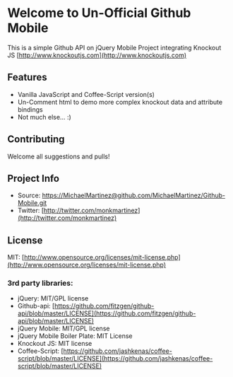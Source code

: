 # Welcome to Un-Official Github Mobile

This is a simple Github API on jQuery Mobile Project integrating Knockout JS [http://www.knockoutjs.com](http://www.knockoutjs.com)

## Features

* Vanilla JavaScript and Coffee-Script version(s)
* Un-Comment html to demo more complex knockout data and attribute bindings
* Not much else... :)

## Contributing

Welcome all suggestions and pulls!

## Project Info

* Source: [https://MichaelMartinez@github.com/MichaelMartinez/Github-Mobile.git](https://MichaelMartinez@github.com/MichaelMartinez/Github-Mobile.git)
* Twitter: [http://twitter.com/monkmartinez](http://twitter.com/monkmartinez)

## License

MIT: [http://www.opensource.org/licenses/mit-license.php](http://www.opensource.org/licenses/mit-license.php)

### 3rd party libraries:

* jQuery: MIT/GPL license
* Github-api: [https://github.com/fitzgen/github-api/blob/master/LICENSE](https://github.com/fitzgen/github-api/blob/master/LICENSE)
* jQuery Mobile: MIT/GPL license
* jQuery Mobile Boiler Plate: MIT License
* Knockout JS: MIT license
* Coffee-Script: [https://github.com/jashkenas/coffee-script/blob/master/LICENSE](https://github.com/jashkenas/coffee-script/blob/master/LICENSE)




